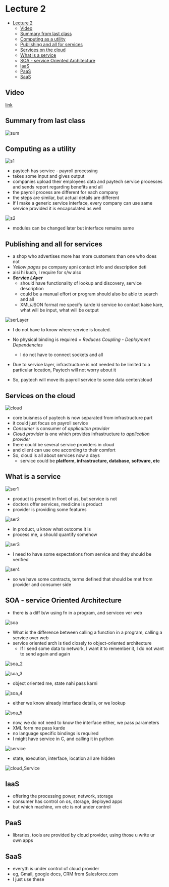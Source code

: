 # Lecture 2

- [Lecture 2](#lecture-2)
  - [Video](#video)
  - [Summary from last class](#summary-from-last-class)
  - [Computing as a utility](#computing-as-a-utility)
  - [Publishing and all for services](#publishing-and-all-for-services)
  - [Services on the cloud](#services-on-the-cloud)
  - [What is a service](#what-is-a-service)
  - [SOA - service Oriented Architecture](#soa---service-oriented-architecture)
  - [IaaS](#iaas)
  - [PaaS](#paas)
  - [SaaS](#saas)

## Video

[link](https://drive.google.com/file/d/1lJkQekpwRGxTAXAMLUnxdoxaKHaCwweX/view)

## Summary from last class

![sum](summary.png)

## Computing as a utility

![s1](s1.png)

- paytech has service - payroll processing
- takes some input and gives output
- companies upload their employees data and paytech service processes and sends report regarding benefits and all
- the payroll process are different for each company
- the steps are similar, but actual details are different
- If I make a generic service interface, every company can use same service provided it is encapsulated as well

![s2](s2.png)

- modules can be changed later but interface remains same

## Publishing and all for services

- a shop who advertises more has more customers than one who does not
- *Yellow pages* pe company apni contact info and description deti
- aisi hi kuch, I require for s/w also
- ***Service LAyer***
  - should have functionality of lookup and discovery, service description
  - could be a manual effort or program should also be able to search and all
  - XML/JSON format me specify karde ki service ko contact kaise kare, what will be input, what will be output

![serLayer](serLayer.png)

- I do not have to know where service is located.
- No physical binding is required = *Reduces Coupling - Deployment Dependencies*
  - I do not have to connect sockets and all

- Due to service layer, infrastructure is not needed to be limited to a particular location, Paytech will not worry about it
- So, paytech will move its payroll service to some data center/cloud

## Services on the cloud

![cloud](cloud.png)

- core buisness of paytech is now separated from infrastructure part
- it could just focus on payroll service
- *Consumer* is consumer of *applicaiton provider*
- *Cloud provider* is one which provides infrastructure to *application provider*
- there could be several service providers in cloud
- and client can use one according to their comfort
- So, cloud is all about services now a days
  - service could be **platform, infrastructure, database, software, etc**

## What is a service

![ser1](ser1.png)

- product is present in front of us, but service is not
- doctors offer services, medicine is product
- provider is providing some features

![ser2](ser2.png)

- in product, u know what outcome it is
- process me, u should quantify somehow

![ser3](ser3.png)

- I need to have some expectations from service and they should be verified

![ser4](ser4.png)

- so we have some contracts, terms defined that should be met from provider and consumer side

## SOA - service Oriented Architecture

- there is a diff b/w using fn in a program, and serviceo ver web

![soa](soa_1.png)

- What is the difference between calling a function in a program, calling a service over web
- service oriented arch is tied closely to object-oriented architecture
  - If I send some data to network, I want it to remember it, I do not want to send again and again

![soa_2](soa_2.png)

![soa_3](soa_3.png)

- object oriented me, state nahi pass karni

![soa_4](soa_4.png)

- either we know already interface details, or we lookup

![soa_5](soa_5.png)

- now, we do not need to know the interface either, we pass parameters
- XML form me pass karde
- no language specific bindings is required
- I might have service in C, and calling it in python

![service](service.png)

- state, execution, interface, location all are hidden

![cloud_Service](cloud_service.png)

## IaaS

- offering the processing power, network, storage
- consumer has control on os, storage, deployed apps
- but which machine, vm etc is not under control

## PaaS

- libraries, tools are provided by cloud provider, using those u write ur own apps

## SaaS

- everyth is under control of cloud provider
- eg, Gmail, google docs, CRM from Salesforce.com
- I just use these
